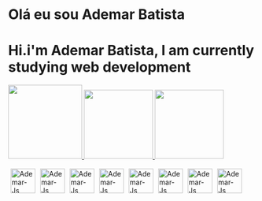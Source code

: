 # Olá eu sou Ademar Batista 
<h1>Hi.i'm Ademar Batista, I am currently studying web development
</h1>
 <div>
  <a href="https://github.com/Ad3m4rM0r31r4">
  <img height="150em" src="https://github-readme-stats.vercel.app/api?username=Ad3m4rM0r31r4&show_icons=true&theme=dark&include_all_commits=true&count_private=true"/>
  <img height="140em" src="https://github-readme-stats.vercel.app/api/top-langs/?username=Ad3m4rM0r31r4&layout=compact&langs_count=16&theme=dark"/>
  <img height="140em" src="https://github-readme-stats.vercel.app/api/top-langs/?username=Ad3m4rM0r31r4&layout=compact&langs_count=7&theme=dark"/>
</div>
  

<div style="display: inline_block" > <br>
        <img align="left" hspace="5" alt="Ademar-Js" height="50" src="https://cdn.freelogovectors.net/wp-content/uploads/2016/12/HTML5-725x1024.png">
        <img align="left" hspace="5" alt="Ademar-Js" height="50" src="https://cdn.freelogovectors.net/wp-content/uploads/2020/04/css-3-logo-768x768.png">
        <img align="left" hspace="5" alt="Ademar-Js" height="50" src="https://cdn.freelogovectors.net/wp-content/uploads/2020/11/javascript-logo-768x1079.png">
        <img align="left" hspace="5" alt="Ademar-Js" height="50" src="https://cdn.freelogovectors.net/wp-content/uploads/2019/02/MongoDB-Logo.png">
        <img align="left" hspace="5" alt="Ademar-Js" height="50" src="https://cdn.freelogovectors.net/wp-content/uploads/2017/01/jquery-Logo-500x127.png">
        <img align="left" hspace="5" alt="Ademar-Js" height="50" src="https://cdn.freelogovectors.net/wp-content/uploads/2016/12/bootstrap-logo-785x785.png">
        <img align="left" hspace="5" alt="Ademar-Js" height="50" src="https://cdn.freelogovectors.net/wp-content/uploads/2018/12/react_logo.png">
        <img align="left" hspace="5" alt="Ademar-Js" height="50" src="https://cdn.freelogovectors.net/wp-content/uploads/2018/07/firebase-logo-600x173.png">
</div>
